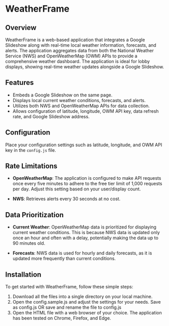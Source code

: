 # WeatherFrame

## Overview
WeatherFrame is a web-based application that integrates a Google Slideshow along with real-time local weather information, forecasts, and alerts. The application aggregates data from both the National Weather Service (NWS) and OpenWeatherMap (OWM) APIs to provide a comprehensive weather dashboard.
The application is ideal for lobby displays, showing real-time weather updates alongside a Google Slideshow.

## Features
- Embeds a Google Slideshow on the same page.
- Displays local current weather conditions, forecasts, and alerts.
- Utilizes both NWS and OpenWeatherMap APIs for data collection.
- Allows configuration of latitude, longitude, OWM API key, data refresh rate, and Google Slideshow address.

## Configuration
Place your configuration settings such as latitude, longitude, and OWM API key in the `config.js` file.

## Rate Limitations
- **OpenWeatherMap**: The application is configured to make API requests once every five minutes to adhere to the free tier limit of 1,000 requests per day. Adjust this setting based on your user/display count.
  
- **NWS**: Retrieves alerts every 30 seconds at no cost.

## Data Prioritization
- **Current Weather**: OpenWeatherMap data is prioritized for displaying current weather conditions. This is because NWS data is updated only once an hour and often with a delay, potentially making the data up to 90 minutes old.
  
- **Forecasts**: NWS data is used for hourly and daily forecasts, as it is updated more frequently than current conditions.

## Installation
To get started with WeatherFrame, follow these simple steps:

1. Download all the files into a single directory on your local machine.
2. Open the config.sample.js and adjust the settings for your needs. Save as config.js OR save and rename the file to config.js
3. Open the HTML file with a web browser of your choice. The application has been tested on Chrome, Firefox, and Edge.

